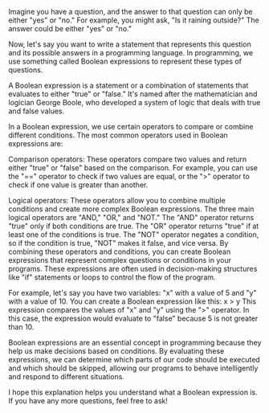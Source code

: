 Imagine you have a question, and the answer to that question can only be either "yes" or "no." For example, you might ask, "Is it raining outside?" The answer could be either "yes" or "no."

Now, let's say you want to write a statement that represents this question and its possible answers in a programming language. In programming, we use something called Boolean expressions to represent these types of questions.

A Boolean expression is a statement or a combination of statements that evaluates to either "true" or "false." It's named after the mathematician and logician George Boole, who developed a system of logic that deals with true and false values.

In a Boolean expression, we use certain operators to compare or combine different conditions. The most common operators used in Boolean expressions are:

Comparison operators: These operators compare two values and return either "true" or "false" based on the comparison. For example, you can use the "==" operator to check if two values are equal, or the ">" operator to check if one value is greater than another.

Logical operators: These operators allow you to combine multiple conditions and create more complex Boolean expressions. The three main logical operators are "AND," "OR," and "NOT." The "AND" operator returns "true" only if both conditions are true. The "OR" operator returns "true" if at least one of the conditions is true. The "NOT" operator negates a condition, so if the condition is true, "NOT" makes it false, and vice versa.
By combining these operators and conditions, you can create Boolean expressions that represent complex questions or conditions in your programs. These expressions are often used in decision-making structures like "if" statements or loops to control the flow of the program.

For example, let's say you have two variables: "x" with a value of 5 and "y" with a value of 10. You can create a Boolean expression like this:
x > y
This expression compares the values of "x" and "y" using the ">" operator. In this case, the expression would evaluate to "false" because 5 is not greater than 10.

Boolean expressions are an essential concept in programming because they help us make decisions based on conditions. By evaluating these expressions, we can determine which parts of our code should be executed and which should be skipped, allowing our programs to behave intelligently and respond to different situations.

I hope this explanation helps you understand what a Boolean expression is. If you have any more questions, feel free to ask!